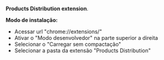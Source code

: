 ﻿**Products Distribution extension**.

 **Modo de instalação:**
 - Acessar url "chrome://extensions/"
 - Ativar o "Modo desenvolvedor" na parte superior a direita
 - Selecionar o "Carregar sem compactação"
 - Selecionar a pasta da extensão "Products Distribution"
